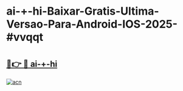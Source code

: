 # ai-+-hi-Baixar-Gratis-Ultima-Versao-Para-Android-IOS-2025-#vvqqt

# <h2><a href="https://ainizakaria.my?title=ai-+-hi&ref=24M">🔗👉 🔴 ai-+-hi</a></h2>

[![acn](https://github.com/user-attachments/assets/0f9c940e-d8b0-45ae-aac7-cd30a18b3e1c)](https://ainizakaria.my?title=ai-+-hi&ref=24M)

